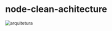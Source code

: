 # node-clean-achitecture

![arquitetura](https://user-images.githubusercontent.com/57021668/141470014-28bb9c71-8d4c-42ca-8810-e9ba9025c275.png)
